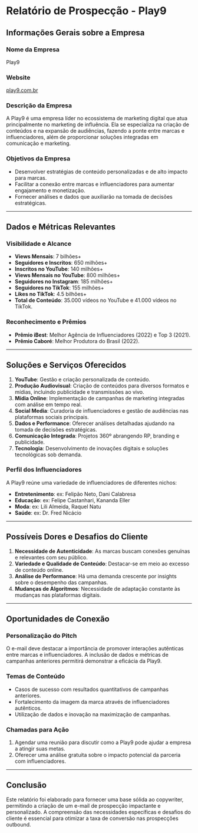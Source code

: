 # Relatório de Prospecção - Play9

## Informações Gerais sobre a Empresa
### Nome da Empresa
Play9

### Website
[play9.com.br](https://www.play9.com.br)

### Descrição da Empresa
A Play9 é uma empresa líder no ecossistema de marketing digital que atua principalmente no marketing de influência. Ela se especializa na criação de conteúdos e na expansão de audiências, fazendo a ponte entre marcas e influenciadores, além de proporcionar soluções integradas em comunicação e marketing.

### Objetivos da Empresa
- Desenvolver estratégias de conteúdo personalizadas e de alto impacto para marcas.
- Facilitar a conexão entre marcas e influenciadores para aumentar engajamento e monetização.
- Fornecer análises e dados que auxiliarão na tomada de decisões estratégicas.

---

## Dados e Métricas Relevantes
### Visibilidade e Alcance
- **Views Mensais**: 7 bilhões+
- **Seguidores e Inscritos**: 650 milhões+
- **Inscritos no YouTube**: 140 milhões+
- **Views Mensais no YouTube**: 800 milhões+
- **Seguidores no Instagram**: 185 milhões+
- **Seguidores no TikTok**: 155 milhões+
- **Likes no TikTok**: 4.5 bilhões+
- **Total de Conteúdo**: 35.000 vídeos no YouTube e 41.000 vídeos no TikTok.

### Reconhecimento e Prêmios
- **Prêmio iBest**: Melhor Agência de Influenciadores (2022) e Top 3 (2021).
- **Prêmio Caboré**: Melhor Produtora do Brasil (2022).

---

## Soluções e Serviços Oferecidos
1. **YouTube**: Gestão e criação personalizada de conteúdo.
2. **Produção Audiovisual**: Criação de conteúdos para diversos formatos e mídias, incluindo publicidade e transmissões ao vivo.
3. **Mídia Online**: Implementação de campanhas de marketing integradas com análise em tempo real.
4. **Social Media**: Curadoria de influenciadores e gestão de audiências nas plataformas sociais principais.
5. **Dados e Performance**: Oferecer análises detalhadas ajudando na tomada de decisões estratégicas.
6. **Comunicação Integrada**: Projetos 360º abrangendo RP, branding e publicidade.
7. **Tecnologia**: Desenvolvimento de inovações digitais e soluções tecnológicas sob demanda.

### Perfil dos Influenciadores
A Play9 reúne uma variedade de influenciadores de diferentes nichos:
- **Entretenimento**: ex: Felipão Neto, Dani Calabresa
- **Educação**: ex: Felipe Castanhari, Kananda Eller
- **Moda**: ex: Lili Almeida, Raquel Natu
- **Saúde**: ex: Dr. Fred Nicácio

---

## Possíveis Dores e Desafios do Cliente
1. **Necessidade de Autenticidade**: As marcas buscam conexões genuínas e relevantes com seu público.
2. **Variedade e Qualidade de Conteúdo**: Destacar-se em meio ao excesso de conteúdo online.
3. **Análise de Performance**: Há uma demanda crescente por insights sobre o desempenho das campanhas.
4. **Mudanças de Algoritmos**: Necessidade de adaptação constante às mudanças nas plataformas digitais.

---

## Oportunidades de Conexão
### Personalização do Pitch
O e-mail deve destacar a importância de promover interações autênticas entre marcas e influenciadores. A inclusão de dados e métricas de campanhas anteriores permitirá demonstrar a eficácia da Play9.

### Temas de Conteúdo
- Casos de sucesso com resultados quantitativos de campanhas anteriores.
- Fortalecimento da imagem da marca através de influenciadores autênticos.
- Utilização de dados e inovação na maximização de campanhas.

### Chamadas para Ação
1. Agendar uma reunião para discutir como a Play9 pode ajudar a empresa a atingir suas metas.
2. Oferecer uma análise gratuita sobre o impacto potencial da parceria com influenciadores.

---

## Conclusão
Este relatório foi elaborado para fornecer uma base sólida ao copywriter, permitindo a criação de um e-mail de prospecção impactante e personalizado. A compreensão das necessidades específicas e desafios do cliente é essencial para otimizar a taxa de conversão nas prospecções outbound.